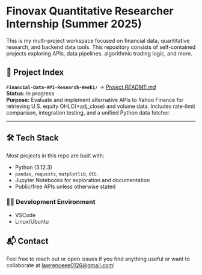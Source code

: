 # Finovax Quantitative Researcher Internship (Summer 2025)
This is my multi-project workspace focused on financial data, quantitative research, and backend data tools. This repository consists of self-contained projects exploring APIs, data pipelines, algorithmic trading logic, and more.

## 📁 Project Index
**`Financial-Data-API-Research-Week1/`** *→ [Project README.md](Financial-Data-API-Research-Week1/README.md)*\
**Status:** In progress  
**Purpose:** Evaluate and implement alternative APIs to Yahoo Finance for retrieving U.S. equity OHLC(+adj_close) and volume data. Includes rate-limit comparison, integration testing, and a unified Python data fetcher.

---

## 🛠️ Tech Stack
Most projects in this repo are built with:
- Python (3.12.3)
- `pandas`, `requests`, `matplotlib`, etc.
- Jupyter Notebooks for exploration and documentation
- Public/free APIs unless otherwise stated

### 🧑‍💻 Development Environment
- VSCode
- Linux/Ubuntu

## 📬 Contact
Feel free to reach out or open issues if you find anything useful or want to collaborate at lawrenceee0126@gmail.com!